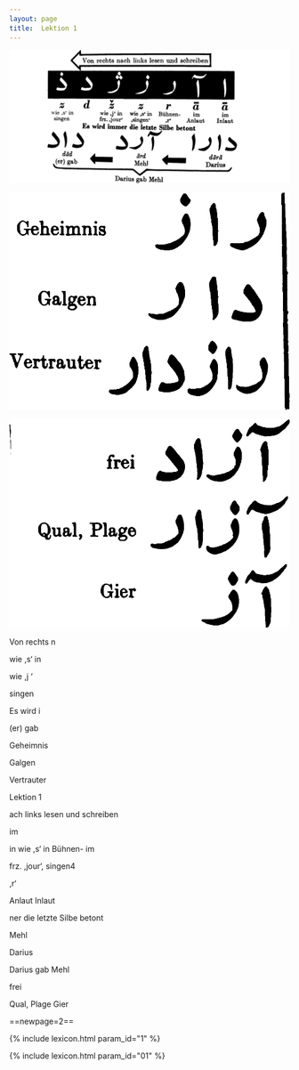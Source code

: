 ```yaml
---
layout: page
title:  Lektion 1
---
```



![image](/assets/s/005.png-03.png)

![image](/assets/s/2col/005.png-11_1L.png)

![image](/assets/s/2col/005.png-11_2R.png)

Von rechts n

wie ,s‘ in

wie ,j ‘

singen

Es wird i

(er) gab

Geheimnis

Galgen

Vertrauter



Lektion 1

ach links lesen und schreiben

im

in wie ,s‘ in Bühnen- im

frz. ,jour‘, singen4

,r‘

Anlaut Inlaut

ner die letzte Silbe betont

Mehl

Darius

Darius gab Mehl

frei

Qual, Plage Gier



==newpage=2==

{% include lexicon.html param_id="1" %}

{% include lexicon.html param_id="01" %}
